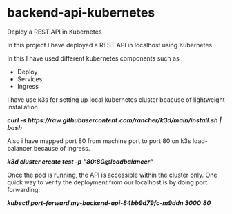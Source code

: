 # backend-api-kubernetes
Deploy a REST API in Kubernetes

In this project I have deployed a REST API in localhost using Kubernetes.

In this I have used different kubernetes components such as :
- Deploy
- Services
- Ingress

I have use k3s for setting up local kubernetes cluster beacuse of lightweight installation.
 <p><i><b>curl -s https://raw.githubusercontent.com/rancher/k3d/main/install.sh | bash</b></i></p>
 
Also i have mapped port 80 from machine port to port 80 on k3s load-balancer because of ingress.
<p><i><b>k3d cluster create test -p "80:80@loadbalancer"</b></i></p>

Once the pod is running, the API is accessible within the cluster only. One quick way to verify 
the deployment from our localhost is by doing port forwarding:
  <p><i><b>kubectl port-forward my-backend-api-84bb9d79fc-m9ddn 3000:80</b></i></p>
  
